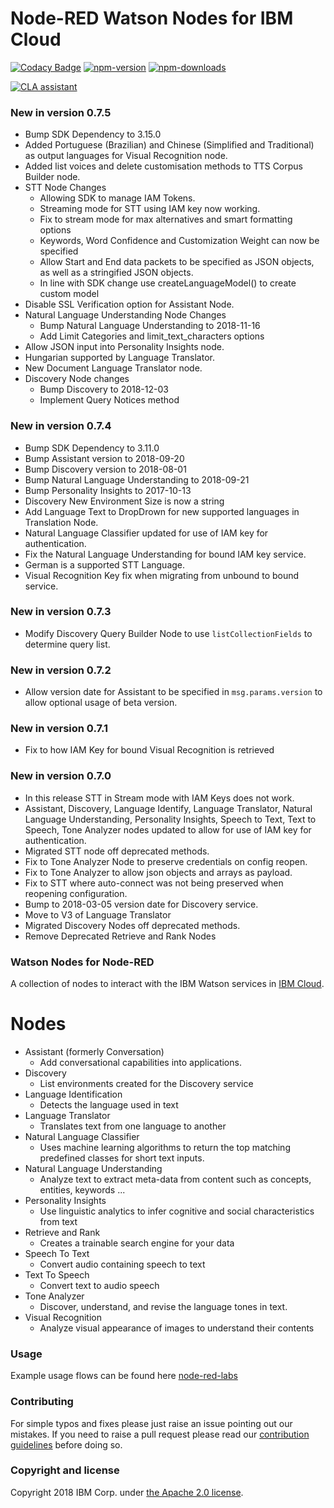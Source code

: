 Node-RED Watson Nodes for IBM Cloud
=====================================

[![Codacy Badge](https://api.codacy.com/project/badge/Grade/4f98536040924add9da4ca1deecb72b4)](https://www.codacy.com/app/BetaWorks-NodeRED-Watson/node-red-node-watson?utm_source=github.com&amp;utm_medium=referral&amp;utm_content=watson-developer-cloud/node-red-node-watson&amp;utm_campaign=Badge_Grade)
[![npm-version](https://img.shields.io/npm/v/node-red-node-watson.svg)](https://www.npmjs.com/package/node-red-node-watson)
[![npm-downloads](https://img.shields.io/npm/dm/node-red-node-watson.svg)](https://www.npmjs.com/package/node-red-node-watson)

<a href="https://cla-assistant.io/watson-developer-cloud/node-red-node-watson"><img src="https://cla-assistant.io/readme/badge/watson-developer-cloud/node-red-node-watson" alt="CLA assistant" /></a>

### New in version 0.7.5
- Bump SDK Dependency to 3.15.0
- Added Portuguese (Brazilian) and Chinese (Simplified and Traditional) as output languages
for Visual Recognition node.
- Added list voices and delete customisation methods to TTS Corpus Builder node.
- STT Node Changes
  - Allowing SDK to manage IAM Tokens.
  - Streaming mode for STT using IAM key now working.
  - Fix to stream mode for max alternatives and smart formatting options
  - Keywords, Word Confidence and Customization Weight can now be specified
  - Allow Start and End data packets to be specified as JSON objects, as well as
a stringified JSON objects.
  - In line with SDK change use createLanguageModel() to create custom model
- Disable SSL Verification option for Assistant Node.
- Natural Language Understanding Node Changes
  - Bump Natural Language Understanding to 2018-11-16
  - Add Limit Categories and limit_text_characters options
- Allow JSON input into Personality Insights node.
- Hungarian supported by Language Translator.
- New Document Language Translator node. 
- Discovery Node changes
  - Bump Discovery to 2018-12-03
  - Implement Query Notices method


### New in version 0.7.4
- Bump SDK Dependency to 3.11.0
- Bump Assistant version to 2018-09-20
- Bump Discovery version to 2018-08-01
- Bump Natural Language Understanding to 2018-09-21
- Bump Personality Insights to 2017-10-13
- Discovery New Environment Size is now a string
- Add Language Text to DropDrown for new supported languages in Translation Node.
- Natural Language Classifier updated for use of IAM key for authentication.
- Fix the Natural Language Understanding for bound IAM key service.
- German is a supported STT Language.
- Visual Recognition Key fix when migrating from unbound to bound service.

### New in version 0.7.3
- Modify Discovery Query Builder Node to use `listCollectionFields` to determine query list.

### New in version 0.7.2
- Allow version date for Assistant to be specified in `msg.params.version`
to allow optional usage of beta version.

### New in version 0.7.1
- Fix to how IAM Key for bound Visual Recognition is retrieved

### New in version 0.7.0
- In this release STT in Stream mode with IAM Keys does not work.
- Assistant, Discovery, Language Identify, Language Translator,
Natural Language Understanding, Personality Insights,
Speech to Text, Text to Speech, Tone Analyzer nodes updated
to allow for use of IAM key for authentication.
- Migrated STT node off deprecated methods.
- Fix to Tone Analyzer Node to preserve credentials on config reopen.
- Fix to Tone Analyzer to allow json objects and arrays as payload.
- Fix to STT where auto-connect was not being preserved when reopening configuration.
- Bump to 2018-03-05 version date for Discovery service.
- Move to V3 of Language Translator
- Migrated Discovery Nodes off deprecated methods.
- Remove Deprecated Retrieve and Rank Nodes


### Watson Nodes for Node-RED
A collection of nodes to interact with the IBM Watson services in [IBM Cloud](http://bluemix.net).

# Nodes

- Assistant (formerly Conversation)
    - Add conversational capabilities into applications.
- Discovery
    - List environments created for the Discovery service
- Language Identification
    - Detects the language used in text
- Language Translator
    - Translates text from one language to another    
- Natural Language Classifier
    - Uses machine learning algorithms to return the top matching predefined classes for short text inputs.
- Natural Language Understanding
    - Analyze text to extract meta-data from content such as concepts, entities, keywords ...
- Personality Insights
    - Use linguistic analytics to infer cognitive and social characteristics from text
- Retrieve and Rank
    - Creates a trainable search engine for your data  
- Speech To Text
    - Convert audio containing speech to text
- Text To Speech
    - Convert text to audio speech
- Tone Analyzer
    - Discover, understand, and revise the language tones in text.
- Visual Recognition
    - Analyze visual appearance of images to understand their contents

### Usage
Example usage flows can be found here [node-red-labs](https://github.com/watson-developer-cloud/node-red-labs)

### Contributing

For simple typos and fixes please just raise an issue pointing out our mistakes.
If you need to raise a pull request please read our [contribution guidelines](https://github.com/watson-developer-cloud/node-red-node-watson/blob/master/CONTRIBUTING.md)
before doing so.

### Copyright and license

Copyright 2018 IBM Corp. under [the Apache 2.0 license](LICENSE).
